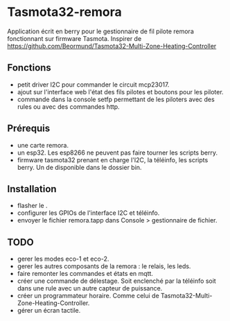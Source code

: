 # Tasmota32-remora
Application écrit en berry pour le gestionnaire de fil pilote remora fonctionnant sur firmware Tasmota.
Inspirer de https://github.com/Beormund/Tasmota32-Multi-Zone-Heating-Controller

## Fonctions
  - petit driver I2C pour commander le circuit mcp23017.
  - ajout sur l'interface web l'état des fils pilotes et boutons pour les piloter.
  - commande dans la console setfp permettant de les piloters avec des rules ou avec des commandes http.

## Prérequis
  - une carte remora.
  - un esp32. Les esp8266 ne peuvent pas faire tourner les scripts berry.
  - firmware tasmota32 prenant en charge l'I2C, la téléinfo, les scripts berry. Un de disponible dans le dossier bin.

## Installation
  - flasher le .
  - configurer les GPIOs de l'interface I2C et téléinfo.
  - envoyer le fichier remora.tapp dans Console > gestionnaire de fichier.

## TODO
  - gerer les modes eco-1 et eco-2.
  - gerer les autres composants de la remora : le relais, les leds.
  - faire remonter les commandes et états en mqtt.
  - créer une commande de délestage. Soit enclenché par la téléinfo soit dans une rule avec un autre capteur de puissance.
  - créer un programmateur horaire. Comme celui de Tasmota32-Multi-Zone-Heating-Controller.
  - gérer un écran tactile.
